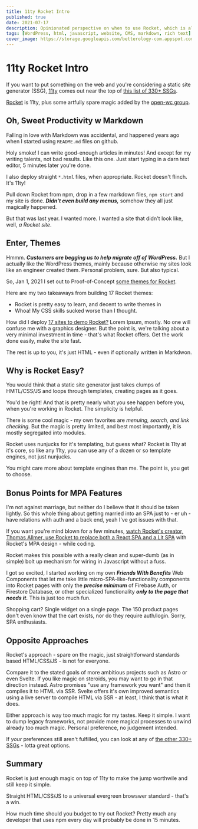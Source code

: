 ```yaml
---
title: 11ty Rocket Intro
published: true
date: 2021-07-17
description: Opinionated perspective on when to use Rocket, which is also 11ty
tags: [WordPress, html, javascript, website, CMS, markdown, rich text]
cover_image: https://storage.googleapis.com/betterology-com.appspot.com/images/landscape/700/rocket.jpg
---
```


# 11ty Rocket Intro

If you want to put something on the web and you're considering a static site generator (SSG), [11ty](https://www.11ty.dev/) comes out near the top of [this list of 330+ SSGs](https://jamstack.org/generators/).

[Rocket](https://rocket.modern-web.dev/) is 11ty, plus some artfully spare magic added by the [open-wc group](https://open-wc.org/).

## Oh, Sweet Productivity w Markdown

Falling in love with Markdown was accidental, and happened years ago when I started using `README.md` files on github.

Holy smoke! I can write good-enough articles in minutes! And except for my writing talents, not bad results. Like this one. Just start typing in a darn text editor, 5 minutes later you're done.

I also deploy straight `*.html` files, when appropriate. Rocket doesn't flinch. It's 11ty!

Pull down Rocket from npm, drop in a few markdown files, `npm start` and my site is done. _**Didn't even build any menus,**_ somehow they all just magically happened.

But that was last year. I wanted more. I wanted a site that didn't look like, well, _a Rocket site_.

## Enter, Themes

Hmmm. _**Customers are begging us to help migrate off of WordPress.**_ But I actually like the WordPress themes, mainly because otherwise my sites look like an engineer created them. Personal problem, sure. But also typical.

So, Jan 1, 2021 I set out to Proof-of-Concept [some themes for Rocket](https://webappwriter.com/fins/thumbnails/).

Here are my two takeaways from building 17 Rocket themes:

- Rocket is pretty easy to learn, and decent to write themes in
- Whoa! My CSS skills sucked worse than I thought.

How did I deploy [17 sites to demo Rocket?](https://github.com/petecarapetyan/fins-rocket-themes#running-examples-of-these-themes) Lorem Ipsum, mostly. No one will confuse me with a graphics designer. But the point is, we're talking about a very minimal investment in time - that's what Rocket offers. Get the work done easily, make the site fast.

The rest is up to you, it's just HTML - even if optionally written in Markdwon.

## Why is Rocket Easy?

You would think that a static site generator just takes clumps of HMTL/CSS/JS and loops through templates, creating pages as it goes.

You'd be right! And that is pretty nearly what you see happen before you, when you're working in Rocket. The simplicity is helpful.

There is some cool magic - my own favorites are _menuing, search, and link checking._ But the magic is pretty limited, and best most importantly, it is mostly segregated into modules.

Rocket uses nunjucks for it's templating, but guess what? Rocket is 11ty at it's core, so like any 11ty, you can use any of a dozen or so template engines, not just nunjucks.

You might care more about template engines than me. The point is, you get to choose.

## Bonus Points for MPA Features

I'm not against marriage, but neither do I believe that it should be taken lightly. So this whole thing about getting married into an SPA just to - er uh - have relations with auth and a back end, yeah I've got issues with that.

If you want you're mind blown for a few minutes, [watch Rocket's creator, Thomas Allmer, use Rocket to replace both a React SPA and a Lit SPA](https://www.youtube.com/watch?v=JEirUtE4k84&t=1576s) with Rocket's MPA design - while coding.

Rocket makes this possible with a really clean and super-dumb (as in simple) bolt up mechanism for wiring in Javascript without a fuss.

I got so excited, I started working on my own _**Friends With Benefits**_ Web Components that let me take little micro-SPA-like-functionality components into Rocket pages with only the _**precise minimum**_ of Firebase Auth, or Firestore Database, or other specialized functionality _**only to the page that needs it.**_ This is just too much fun.

Shopping cart? Single widget on a single page. The 150 product pages don't even know that the cart exists, nor do they require auth/login. Sorry, SPA enthusiasts.

## Opposite Approaches

Rocket's approach - spare on the magic, just straightforward standards based HTML/CSS/JS - is not for everyone.

Compare it to the stated goals of more ambitious projects such as Astro or even Svelte. If you like magic on steroids, you may want to go in that direction instead. Astro promises "use any framework you want" and then it compiles it to HTML via SSR. Svelte offers it's own improved semantics using a live server to compile HTML via SSR - at least, I think that is what it does.

Either approach is way too much magic for my tastes. Keep it simple. I want to dump legacy frameworks, not provide more magical processes to unwind already too much magic. Personal preference, no judgement intended.

If _your_ preferences still aren't fulfilled, you can look at any of [the other 330+ SSGs](https://jamstack.org/generators/) - lotta great options.

## Summary

Rocket is just enough magic on top of 11ty to make the jump worthwile and still keep it simple.

Straight HTML/CSS/JS to a universal evergreen browswer standard - that's a win.

How much time should you budget to try out Rocket? Pretty much any developer that uses npm every day will probably be done in 15 minutes.
